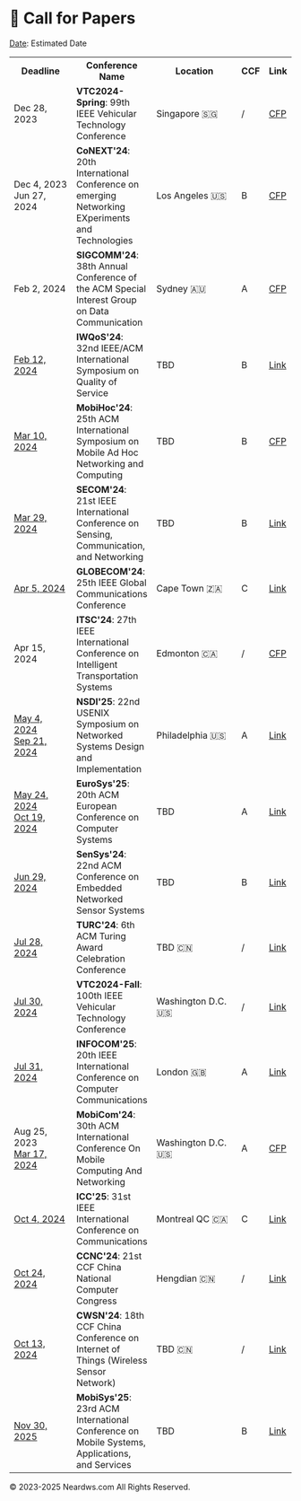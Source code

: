 # 📝 Call for Papers

<u>Date</u>: Estimated Date

<table>
  <tr>
    <th style="width: 110px;">Deadline</th>
    <th>Conference Name</th>
    <th style="width: 160px;">Location</th>
    <th>CCF</th>
    <th>Link</th>
  </tr>
  <tr>
    <td>Dec 28, 2023</td>
    <td><strong>VTC2024-Spring</strong>: 99th IEEE Vehicular Technology Conference</td>
    <td>Singapore 🇸🇬</td>
    <td>/</td>
    <td><a href="https://events.vtsociety.org/vtc2024-spring/authors/call-for-papers-2/">CFP</a></td>
  </tr>
  <tr>
    <td>Dec 4, 2023<br>Jun 27, 2024</td>
    <td><strong>CoNEXT'24</strong>: 20th International Conference on emerging Networking EXperiments and Technologies</td>
    <td>Los Angeles 🇺🇸</td>
    <td>B</td>
    <td><a href="https://conferences.sigcomm.org/co-next/2024/#!/cfp">CFP</a></td>
  </tr>
  <tr>
    <td>Feb 2, 2024</td>
    <td><strong>SIGCOMM'24</strong>: 38th Annual Conference of the ACM Special Interest Group on Data Communication</td>
    <td>Sydney 🇦🇺</td>
    <td>A</td>
    <td><a href="https://www.sigcomm.org/sites/default/files/SIGCOMM_CFP_2024.html">CFP</a></td>
  </tr>
  <tr>
    <td><u>Feb 12, 2024</u></td>
    <td><strong>IWQoS'24</strong>: 32nd IEEE/ACM International Symposium on Quality of Service</td>
    <td>TBD</td>
    <td>B</td>
    <td><a href="http://www.wikicfp.com/cfp/program?id=1855">Link</a></td>
  </tr>
  <tr>
    <td><u>Mar 10, 2024</u></td>
    <td><strong>MobiHoc'24</strong>: 25th ACM International Symposium on Mobile Ad Hoc Networking and Computing</td>
    <td>TBD</td>
    <td>B</td>
    <td><a href="https://www.sigmobile.org/mobihoc/2023/cfp.html">CFP</a></td>
  </tr>
  <tr>
    <td><u>Mar 29, 2024</u></td>
    <td><strong>SECOM'24</strong>: 21st IEEE International Conference on Sensing, Communication, and Networking</td>
    <td>TBD</td>
    <td>B</td>
    <td><a href="https://secon2023.ieee-secon.org">Link</a></td>
  </tr>
  <tr>
    <td><u>Apr 5, 2024</u></td>
    <td><strong>GLOBECOM'24</strong>: 25th IEEE Global Communications Conference</td>
    <td>Cape Town 🇿🇦</td>
    <td>C</td>
    <td><a href="http://www.wikicfp.com/cfp/program?id=1138">Link</a></td>
  </tr>
  <tr>
    <td>Apr 15, 2024</td>
    <td><strong>ITSC'24</strong>: 27th IEEE International Conference on Intelligent Transportation Systems</td>
    <td>Edmonton 🇨🇦</td>
    <td>/</td>
    <td><a href="https://ieee-itsc.org/2024/wp-content/uploads/sites/3/2023/09/CFP_IEEE_ITSC_2024.pdf">CFP</a></td>
  </tr>
  <tr>
    <td><u>May 4, 2024</u><br><u>Sep 21, 2024</u></td>
    <td><strong>NSDI'25</strong>: 22nd USENIX Symposium on Networked Systems Design and Implementation</td>
    <td>Philadelphia 🇺🇸</td>
    <td>A</td>
    <td><a href="http://www.wikicfp.com/cfp/program?id=2239">Link</a></td>
  </tr>
  <tr>
    <td><u>May 24, 2024</u><br><u>Oct 19, 2024</u></td>
    <td><strong>EuroSys'25</strong>: 20th ACM European Conference on Computer Systems</td>
    <td>TBD</td>
    <td>A</td>
    <td><a href="http://www.wikicfp.com/cfp/program?id=979">Link</a></td>
  </tr>
   <tr>
    <td><u>Jun 29, 2024</u></td>
    <td><strong>SenSys'24</strong>: 22nd ACM Conference on Embedded Networked Sensor Systems</td>
    <td>TBD</td>
    <td>B</td>
    <td><a href="http://www.wikicfp.com/cfp/program?id=2631">Link</a></td>
  </tr>
  <tr>
    <td><u>Jul 28, 2024</u></td>
    <td><strong>TURC'24</strong>: 6th ACM Turing Award Celebration Conference</td>
    <td>TBD 🇨🇳</td>
    <td>/</td>
    <td><a href="https://www.acmturc.com/2023/cn/index.html">Link</a></td>
  </tr>
  <tr>
    <td><u>Jul 30, 2024</u></td>
    <td><strong>VTC2024-Fall</strong>: 100th IEEE Vehicular Technology Conference</td>
    <td>Washington D.C. 🇺🇸</td>
    <td>/</td>
    <td><a href="https://events.vtsociety.org/vtc2024-fall/authors/call-for-papers-2/">Link</a></td>
  </tr>
  <tr>
    <td><u>Jul 31, 2024</u></td>
    <td><strong>INFOCOM'25</strong>: 20th IEEE International Conference on Computer Communications</td>
    <td>London 🇬🇧</td>
    <td>A</td>
    <td><a href="http://www.wikicfp.com/cfp/program?id=6046">Link</a></td>
  </tr>
  <tr>
    <td>Aug 25, 2023<br><u>Mar 17, 2024</u></td>
    <td><strong>MobiCom'24</strong>: 30th ACM International Conference On Mobile Computing And Networking</td>
    <td>Washington D.C. 🇺🇸</td>
    <td>A</td>
    <td><a href="https://www.sigmobile.org/mobicom/2024/cfp.html">CFP</a></td>
  </tr>
  <tr>
    <td><u>Oct 4, 2024</u></td>
    <td><strong>ICC'25</strong>: 31st IEEE International Conference on Communications</td>
    <td>Montreal QC 🇨🇦</td>
    <td>C</td>
    <td><a href="https://www.comsoc.org/conferences-events/ieee-international-conference-communications-2025">Link</a></td>
  </tr>
  <tr>
    <td><u>Oct 24, 2024</u></td>
    <td><strong>CCNC'24</strong>: 21st CCF China National Computer Congress</td>
    <td>Hengdian 🇨🇳</td>
    <td>/</td>
    <td><a href="https://www.ccf.org.cn/Focus/2023-11-01/796767.shtml">Link</a></td>
  </tr>
  <tr>
    <td><u>Oct 13, 2024</u></td>
    <td><strong>CWSN'24</strong>: 18th CCF China Conference on Internet of Things (Wireless Sensor Network)</td>
    <td>TBD 🇨🇳</td>
    <td>/</td>
    <td><a href="https://conf.ccf.org.cn/web/api/m1117874672189444096168656369095.action">Link</a></td>
  </tr>
  <tr>
    <td><u>Nov 30, 2025</u></td>
    <td><strong>MobiSys'25</strong>: 23rd ACM International Conference on Mobile Systems, Applications, and Services</td>
    <td>TBD</td>
    <td>B</td>
    <td><a href="http://www.wikicfp.com/cfp/program?id=2114">Link</a></td>
  </tr>
</table>

<html>
<body>
<div style="float: left;">
<script type='text/javascript' id='clustrmaps' src='//cdn.clustrmaps.com/map_v2.js?cl=080808&w=600&t=tt&d=aFmh3d7Xe0XBtDzpWJTkAIBPYWnWgzsZn29nw_9T_34&co=ffffff&cmo=3acc3a&cmn=ff5353&ct=808080'></script>
</div>
<div style="clear: both; text-align: left;">
<p>© 2023-2025 Neardws.com All Rights Reserved.</p>
</div>
</body>
</html> 
